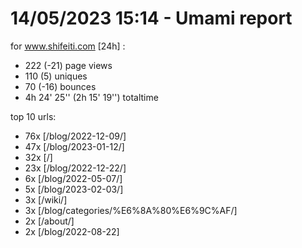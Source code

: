 # 14/05/2023 15:14 - Umami report
for www.shifeiti.com [24h] :

 - 222 (-21) page views
 - 110 (5) uniques
 - 70 (-16) bounces
 - 4h 24' 25'' (2h 15' 19'') totaltime


top 10 urls:
 - 76x [/blog/2022-12-09/]
 - 47x [/blog/2023-01-12/]
 - 32x [/]
 - 23x [/blog/2022-12-22/]
 - 6x [/blog/2022-05-07/]
 - 5x [/blog/2023-02-03/]
 - 3x [/wiki/]
 - 3x [/blog/categories/%E6%8A%80%E6%9C%AF/]
 - 2x [/about/]
 - 2x [/blog/2022-08-22]


